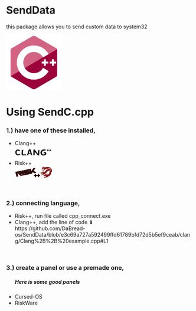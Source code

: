 # SendData
this package allows you to send custom data to system32

<img src="https://raw.githubusercontent.com/devicons/devicon/master/icons/cplusplus/cplusplus-original.svg" alt="cpp" width="150" hight="150" style="display: inline-block;">


<h1>Using SendC.cpp</h1>
  
  <h3>1.) have one of these installed,</h3>
<ul>
	<li>Clang++</li>
	<img src="https://raw.githubusercontent.com/DaBread-os/breh/main/clang%2B%2B.png" alt="clang" width="100" hight="20">
	<li>Risk++</li>
	<img src="https://raw.githubusercontent.com/DaBread-os/breh/main/risk%2B%2B.png" alt="risk" width="100" hight="20">
	
	
</ul>
<br>
<h3>2.) connecting language,</h3>
<ul>
	<li>Risk++, run file called cpp_connect.exe</li>
	<li>Clang++, add the line of code ⬇</li>
       https://github.com/DaBread-os/SendData/blob/e3c69a727a592499ffd61789bfd72d5b5ef9ceab/clang/Clang%2B%2B%20example.cpp#L1
</ul>
<br>
 <h3>3.) create a panel or use a premade one,</h3>
<ul>
	<h5>Here is some good panels</h5>
	<li>Cursed-OS</li>
	<li>RiskWare</li>
      
</ul>


